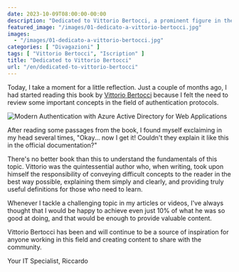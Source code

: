 ```yaml
---
date: 2023-10-09T08:00:00-00:00
description: "Dedicated to Vittorio Bertocci, a prominent figure in the field of Identity technologies, passed away in October 2023."
featured_image: "/images/01-dedicato-a-vittorio-bertocci.jpg"
images:
  - "/images/01-dedicato-a-vittorio-bertocci.jpg"
categories: [ "Divagazioni" ]
tags: [ "Vittorio Bertocci", "Iscription" ]
title: "Dedicated to Vittorio Bertocci"
url: "/en/dedicated-to-vittorio-bertocci"
---
```

Today, I take a moment for a little reflection.
Just a couple of months ago, I had started reading this book by [Vittorio Bertocci](https://www.linkedin.com/in/vittoriobertocci/) because I felt the need to review some important concepts in the field of authentication protocols.

![Modern Authentication with Azure Active Directory for Web Applications](/images/01-dedicato-a-vittorio-bertocci.jpg)

After reading some passages from the book, I found myself exclaiming in my head several times, "Okay... now I get it! Couldn't they explain it like this in the official documentation?"

There's no better book than this to understand the fundamentals of this topic. Vittorio was the quintessential author who, when writing, took upon himself the responsibility of conveying difficult concepts to the reader in the best way possible, explaining them simply and clearly, and providing truly useful definitions for those who need to learn.

Whenever I tackle a challenging topic in my articles or videos, I've always thought that I would be happy to achieve even just 10% of what he was so good at doing, and that would be enough to provide valuable content.

Vittorio Bertocci has been and will continue to be a source of inspiration for anyone working in this field and creating content to share with the community.

Your IT Specialist,
Riccardo